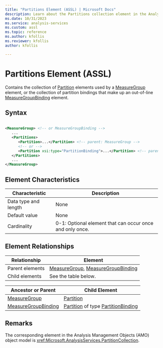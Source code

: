 ```yaml
---
title: "Partitions Element (ASSL) | Microsoft Docs"
description: Learn about the Partitions collection element in the Analysis Services Scripting Language (ASSL) schema.
ms.date: 10/31/2023
ms.service: analysis-services
ms.custom: assl
ms.topic: reference
ms.author: kfollis
ms.reviewer: kfollis
author: kfollis

---
```

# Partitions Element (ASSL)

  Contains the collection of [Partition](../objects/partition-element-assl.md) elements used by a [MeasureGroup](../objects/measuregroup-element-assl.md) element, or the collection of partition bindings that make up an out-of-line [MeasureGroupBinding](../data-type/measuregroupbinding-data-type-out-of-line-assl.md) element.  
  
## Syntax  
  
```xml  
  
<MeasureGroup> <!-- or MeasureGroupBinding -->  
   ...  
   <Partitions>  
      <Partition>...</Partition> <!-- parent: MeasureGroup -->  
      <!-- or -->  
      <Partition xsi:type="PartitionBinding">...</Partition> <!-- parent: MeasureGroupBinding -->  
   </Partitions>  
   ...  
</MeasureGroup>  
```  
  
## Element Characteristics  
  
|Characteristic|Description|  
|--------------------|-----------------|  
|Data type and length|None|  
|Default value|None|  
|Cardinality|0-1: Optional element that can occur once and only once.|  
  
## Element Relationships  
  
|Relationship|Element|  
|------------------|-------------|  
|Parent elements|[MeasureGroup](../objects/measuregroup-element-assl.md), [MeasureGroupBinding](../data-type/measuregroupbinding-data-type-out-of-line-assl.md)|  
|Child elements|See the table below.|  
  
|Ancestor or Parent|Child Element|  
|------------------------|-------------------|  
|[MeasureGroup](../objects/measuregroup-element-assl.md)|[Partition](../objects/partition-element-assl.md)|  
|[MeasureGroupBinding](../data-type/measuregroupbinding-data-type-out-of-line-assl.md)|[Partition](../objects/partition-element-assl.md) of type [PartitionBinding](../data-type/partitionbinding-data-type-assl.md)|  
  
## Remarks  
 The corresponding element in the Analysis Management Objects (AMO) object model is <xref:Microsoft.AnalysisServices.PartitionCollection>.  
